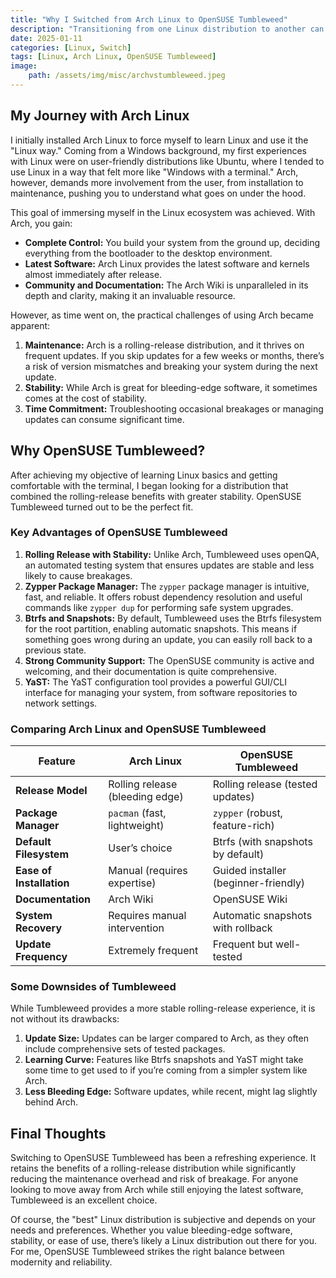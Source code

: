 ```yaml
---
title: "Why I Switched from Arch Linux to OpenSUSE Tumbleweed"
description: "Transitioning from one Linux distribution to another can often be a significant decision, especially when you are moving between two rolling-release distributions like Arch Linux and OpenSUSE Tumbleweed. Here's why I made the switch and some insights into the pros and cons of each."
date: 2025-01-11
categories: [Linux, Switch]
tags: [Linux, Arch Linux, OpenSUSE Tumbleweed]
image:
    path: /assets/img/misc/archvstumbleweed.jpeg
---
```


## My Journey with Arch Linux

I initially installed Arch Linux to force myself to learn Linux and use it the "Linux way." Coming from a Windows background, my first experiences with Linux were on user-friendly distributions like Ubuntu, where I tended to use Linux in a way that felt more like "Windows with a terminal." Arch, however, demands more involvement from the user, from installation to maintenance, pushing you to understand what goes on under the hood.

This goal of immersing myself in the Linux ecosystem was achieved. With Arch, you gain:

- **Complete Control:** You build your system from the ground up, deciding everything from the bootloader to the desktop environment.
- **Latest Software:** Arch Linux provides the latest software and kernels almost immediately after release.
- **Community and Documentation:** The Arch Wiki is unparalleled in its depth and clarity, making it an invaluable resource.

However, as time went on, the practical challenges of using Arch became apparent:

1. **Maintenance:** Arch is a rolling-release distribution, and it thrives on frequent updates. If you skip updates for a few weeks or months, there’s a risk of version mismatches and breaking your system during the next update.
2. **Stability:** While Arch is great for bleeding-edge software, it sometimes comes at the cost of stability.
3. **Time Commitment:** Troubleshooting occasional breakages or managing updates can consume significant time.

## Why OpenSUSE Tumbleweed?

After achieving my objective of learning Linux basics and getting comfortable with the terminal, I began looking for a distribution that combined the rolling-release benefits with greater stability. OpenSUSE Tumbleweed turned out to be the perfect fit.

### Key Advantages of OpenSUSE Tumbleweed

1. **Rolling Release with Stability:** Unlike Arch, Tumbleweed uses openQA, an automated testing system that ensures updates are stable and less likely to cause breakages.
2. **Zypper Package Manager:** The `zypper` package manager is intuitive, fast, and reliable. It offers robust dependency resolution and useful commands like `zypper dup` for performing safe system upgrades.
3. **Btrfs and Snapshots:** By default, Tumbleweed uses the Btrfs filesystem for the root partition, enabling automatic snapshots. This means if something goes wrong during an update, you can easily roll back to a previous state.
4. **Strong Community Support:** The OpenSUSE community is active and welcoming, and their documentation is quite comprehensive.
5. **YaST:** The YaST configuration tool provides a powerful GUI/CLI interface for managing your system, from software repositories to network settings.

### Comparing Arch Linux and OpenSUSE Tumbleweed

| Feature                  | Arch Linux                            | OpenSUSE Tumbleweed                 |
|--------------------------|---------------------------------------|-------------------------------------|
| **Release Model**        | Rolling release (bleeding edge)      | Rolling release (tested updates)   |
| **Package Manager**      | `pacman` (fast, lightweight)         | `zypper` (robust, feature-rich)    |
| **Default Filesystem**   | User’s choice                        | Btrfs (with snapshots by default)  |
| **Ease of Installation** | Manual (requires expertise)          | Guided installer (beginner-friendly)|
| **Documentation**        | Arch Wiki                            | OpenSUSE Wiki                      |
| **System Recovery**      | Requires manual intervention         | Automatic snapshots with rollback  |
| **Update Frequency**     | Extremely frequent                   | Frequent but well-tested           |

### Some Downsides of Tumbleweed

While Tumbleweed provides a more stable rolling-release experience, it is not without its drawbacks:

1. **Update Size:** Updates can be larger compared to Arch, as they often include comprehensive sets of tested packages.
2. **Learning Curve:** Features like Btrfs snapshots and YaST might take some time to get used to if you’re coming from a simpler system like Arch.
3. **Less Bleeding Edge:** Software updates, while recent, might lag slightly behind Arch.

## Final Thoughts

Switching to OpenSUSE Tumbleweed has been a refreshing experience. It retains the benefits of a rolling-release distribution while significantly reducing the maintenance overhead and risk of breakage. For anyone looking to move away from Arch while still enjoying the latest software, Tumbleweed is an excellent choice.

Of course, the "best" Linux distribution is subjective and depends on your needs and preferences. Whether you value bleeding-edge software, stability, or ease of use, there’s likely a Linux distribution out there for you. For me, OpenSUSE Tumbleweed strikes the right balance between modernity and reliability.
